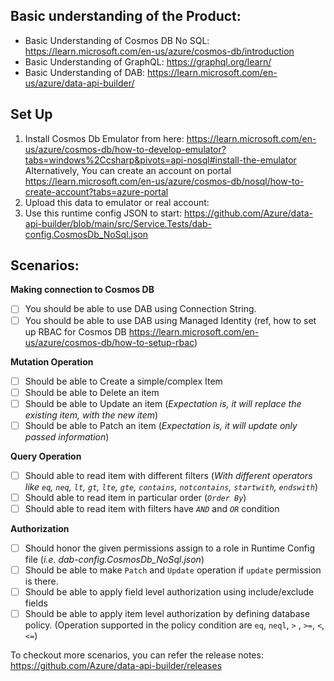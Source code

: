 ## Basic understanding of the Product:
- Basic Understanding of Cosmos DB No SQL: https://learn.microsoft.com/en-us/azure/cosmos-db/introduction
- Basic Understanding of GraphQL: https://graphql.org/learn/
- Basic Understanding of DAB: https://learn.microsoft.com/en-us/azure/data-api-builder/
 
## Set Up
1. Install Cosmos Db Emulator from here: https://learn.microsoft.com/en-us/azure/cosmos-db/how-to-develop-emulator?tabs=windows%2Ccsharp&pivots=api-nosql#install-the-emulator \
Alternatively, You can create an account on portal https://learn.microsoft.com/en-us/azure/cosmos-db/nosql/how-to-create-account?tabs=azure-portal
2. Upload this data to emulator or real account: 
3. Use this runtime config JSON to start: https://github.com/Azure/data-api-builder/blob/main/src/Service.Tests/dab-config.CosmosDb_NoSql.json

## Scenarios:
**Making connection to Cosmos DB**
- [ ] You should be able to use DAB using Connection String.
- [ ] You should be able to use DAB using Managed Identity (ref, how to set up RBAC for Cosmos DB https://learn.microsoft.com/en-us/azure/cosmos-db/how-to-setup-rbac)

**Mutation Operation**
- [ ] Should be able to Create a simple/complex Item
- [ ] Should be able to Delete an item
- [ ] Should be able to Update an item (*Expectation is, it will replace the existing item, with the new item*)
- [ ] Should be able to Patch an item (*Expectation is, it will update only passed information*)

**Query Operation**
- [ ] Should able to read item with different filters (*With different operators like `eq`, `neq`, `lt`, `gt`, `lte`, `gte`, `contains`, `notcontains`, `startwith`, `endswith`*)
- [ ] Should able to read item in particular order (*`Order By`*)
- [ ] Should able to read item with filters have *`AND`* and *`OR`* condition

**Authorization**
- [ ]  Should honor the given permissions assign to a role in Runtime Config file (*i.e. dab-config.CosmosDb_NoSql.json*)
- [ ]  Should be able to make `Patch` and `Update` operation if `update` permission is there.
- [ ]  Should be able to apply field level authorization using include/exclude fields
- [ ]  Should be able to apply item level authorization by defining database policy. (Operation supported in the policy condition are `eq`, `neql`, `>` , `>=`, `<`, `<=`)

To checkout more scenarios, you can refer the release notes: https://github.com/Azure/data-api-builder/releases
